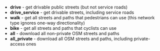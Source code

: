 
* **drive** - get drivable public streets (but not service roads)
* **drive_service** - get drivable streets, including service roads
* **walk** - get all streets and paths that pedestrians can use (this network type ignores one-way directionality)
* **bike** - get all streets and paths that cyclists can use
* **all** - download all non-private OSM streets and paths
* **all_private** - download all OSM streets and paths, including private-access ones
